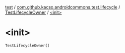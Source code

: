 [test](../../index.md) / [com.github.kacso.androidcommons.test.lifecycle](../index.md) / [TestLifecycleOwner](index.md) / [&lt;init&gt;](.)

# &lt;init&gt;

`TestLifecycleOwner()`